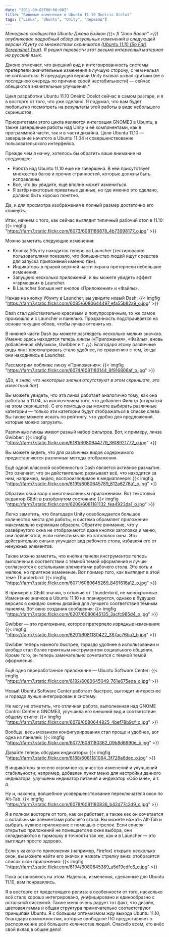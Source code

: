 ```yaml
---
date: "2011-09-02T00:00:00Z"
title: "Видимые изменения в Ubuntu 11.10 Oneiric Ocelot"
tags: ["Linux", "Ubuntu", "Unity", "перевод"]
---
```


*Менеджер сообщества Ubuntu Джоно Бэйкон ({{< fl "Jono Bacon" >}}) опубликовал подробный обзор визуальных изменений в следующей версии Убунту со множеством скриншотов ([Ubuntu 11.10 (So Far) Screenshot Tour](http://www.jonobacon.org/2011/08/26/ubuntu-11-10-so-far-screenshot-tour/)). Я решил перевести этот весьма интересный материал на русский язык.*

Джоно отмечает, что внешний вид и интегрированность системы претерпели значительные изменения в лучшую сторону, с чем нельзя не согласиться. В предыдущей версии Unity вызвал шквал критики (не в последнюю очередь по причине своей нестабильности) — сейчас обещаются значительные улучшения.*

<!--more-->

Цикл разработки Ubuntu 11.10 Oneiric Ocelot сейчас в самом разгаре, и я в восторге от того, что уже сделано. Я подумал, что вам будет любопытно посмотреть на результаты этой работы в виде небольшого скриншотов.

Приоритетами этого цикла являются интеграция GNOME3 в Ubuntu, а также завершение работы над Unity и её компонентами, как в программной части, так и в части дизайна. Цели Ubuntu 11.10 — завершение начатого в Ubuntu 11.04 и совершенствование пользовательского интерфейса.

Прежде чем я начну, хотелось бы обратить ваше внимание на следующее:

* Работа над Ubuntu 11.10 ещё не завершена. В ней присутствует множество багов и прочих странностей, которые должны быть исправлены.
* Всё, что вы увидите, ещё вполне может измениться.
* Я затёр некоторые приватные данные, но где именно это сделано, должно быть хорошо понятно.

Да, и для просмотра изображения в полный размер достаточно его кликнуть.

Итак, начнём с того, как сейчас выглядит типичный рабочий стол в 11.10:
{{< imgfig "https://farm7.static.flickr.com/6073/6081186878_4b73998177_o.jpg" >}}

Можно заметить следующие изменения:

* Кнопка Убунту находится теперь на Launcher (тестирование пользователями показало, что большинство людей ищут средства для запуска приложений именно там).
* Индикаторы в правой верхней части экрана претерпели небольшие изменения.
* Запущено несколько приложений, и вы можете увидеть эффект «гармошки» в Launcher.
* В Launcher больше нет кнопок «Приложения» и «Файлы».

Нажав на кнопку Убунту в Launcher, вы увидите новый Dash:
{{< imgfig "https://farm7.static.flickr.com/6085/6080644497_efa55b82a9_o.jpg" >}}

Dash стал действительно красивым и полупрозрачным, то же самое произошло и с Launcher и панелью. Прозрачность подстраивается на основе текущих обоев, чтобы лучше оттенять их.

В нижней части Dash вы можете разглядеть несколько мелких значков. Именно здесь находятся теперь *линзы* («Приложения», «Файлы», вновь добавленная «Музыка», Gwibber и т. д.). Благодаря этому различные виды линз просматривать стало удобнее, по сравнению с тем, когда они находились в Launcher.

Рассмотрим поближе линзу «Приложения»:
{{< imgfig "https://farm7.static.flickr.com/6074/6081180144_8f916806af_o.jpg" >}}

(*Да, я знаю, что некоторые значки отсутствуют в этом скриншоте, это известный баг*)

Вы можете увидеть, что эта линза работает аналогично тому, как она работала в 11.04, за исключением того, что добавлен *Фильтр*  (открытый на этом скриншоте). С его помощью вы можете выбирать различные категории — только эти категории будут отображаться в списке слева. Вы также можете искать по рейтингу, что удобно для предложений, которые можно загрузить.

Различные линзы имеют разный набор фильтров. Вот, к примеру, линза Gwibber:
{{< imgfig "https://farm7.static.flickr.com/6181/6080644779_36f8921772_o.jpg" >}}

Вы можете видеть, что для различных видов содержимого предоставляются различные методы отображения.

Ещё одной классной особенностью Dash является активное размытие. Это означает, что он действительно размывает всё, что находится за ним, например, видео, воспроизводимое в медиаплеере:
{{< imgfig "https://farm7.static.flickr.com/6199/6080645789_612a6276a1_o.jpg" >}}

Обратим свой взор к многочисленным приложениям. Вот текстовый редактор GEdit в развёрнутом состоянии:
{{< imgfig "https://farm7.static.flickr.com/6208/6081181132_fea4923da1_o.jpg" >}}

Легко заметить, что благодаря Unity освобождается большое количество места для работы, и система обрамляет приложение максимально скромным образом. Обратите внимание, что у развёрнутого окна не отображаются даже кнопки заголовка и меню; они появляются, если навести мышь на заголовок окна. Это действительно сильно улучшает вид рабочего стола, избавляя его от ненужных элементов.

Также можно заметить, что кнопки панели инструментов теперь выполнены в соответствии с тёмной темой оформления и лучше согласуются с остальными элементами рабочего стола. Это хоть и мелкое, но приятное изменение. Вот пример того, как выглядит в этой теме Thunderbird:
{{< imgfig "https://farm7.static.flickr.com/6071/6080645269_8491616a12_o.jpg" >}}

В примере с GEdit значки, в отличие от Thunderbird, не монохромные. Изменение значков в Ubuntu 11.10 не планируется, однако в будущих версиях я ожидаю смены дизайна для лучшего соответствия тёмным панелям. Вот окно создания сообщения:
{{< imgfig "https://farm7.static.flickr.com/6207/6080645135_3acfc985d4_o.jpg" >}}

Gwibber — это приложение, которое претерпело изрядные изменения:
{{< imgfig "https://farm7.static.flickr.com/6201/6081180422_387ac76ba7_b.jpg" >}}

Gwibber теперь намного быстрее, гораздо удобнее в использовании и вообще стал более приятным инструментом социального общения. Кроме того, он теперь замечательно сочетается с тёмной темой оформления.

Ещё одно переработанное приложение — Ubuntu Software Center:
{{< imgfig "https://farm7.static.flickr.com/6182/6080645049_761e675eda_o.jpg" >}}

Новый Ubuntu Software Center работает быстрее, выглядит интереснее и гораздо лучше интегрирован в систему.

Не могу не отметить, что отличная работа, выполненная над GNOME Control Center в GNOME3, улучшила его внешний вид и соответствие общему стилю:
{{< imgfig "https://farm7.static.flickr.com/6079/6080644825_4bef78b9cf_o.jpg" >}}

Вообще, весь механизм конфигурирования стал проще и удобнее, вот одна из панелей:
{{< imgfig "https://farm7.static.flickr.com/6077/6081180362_09b8d6990e_b.jpg" >}}

Давайте теперь обсудим индикаторы:
{{< imgfig "https://farm7.static.flickr.com/6188/6081181084_3f728a6dec_o.jpg" >}}

В индикаторы внесено огромное количество изменений и улучшений стабильности; например, добавлен пункт меню для настройки данного индикатора, улучшены индикатор питания и индикатор «Обо мне», и т. д.

Ну и, наконец, волшебное усовершенствование переключателя окон по Alt-Tab:
{{< imgfig "https://farm7.static.flickr.com/6078/6081180836_b42d77c2d9_o.jpg" >}}

Я в полном восторге от того, как он работает, а также как он сочетается с остальными элементами рабочего стола. Вы можете нажать Alt-Tab и выбрать нужное приложение с помощью стрелок. Если список открытых приложений не помещается в окне выбора, они складываются в гармошку в точности так же, как и в Launcher — это выглядит просто здорово.

Если у какого-то приложения (например, Firefox) открыто несколько окон, вы можете найти его значок и нажать стрелку вниз: отобразится список окон приложения:
{{< imgfig "https://farm7.static.flickr.com/6194/6080645389_a5d19cdfe6_o.jpg" >}}

Пока остановлюсь на этом. Надеюсь, изменения, сделанные для Ubuntu 11.10, вам понравились.

Я в восторге от предстоящего релиза: в особенности от того, насколько всё стало хорошо интегрировано, унифицировано и единообразно с остальной системой. Также меня очень радует тот факт, что дизайн, цветовая гамма и общая структура примечательно соответствуют принципам Ubuntu. Я с большим оптимизмом жду выхода Ubuntu 11.10, благодаря возможностям, которые свободное ПО предоставляет в распоряжение всё большего количества людей. Спасибо всем, кто внёс свой вклад в общее дело!
